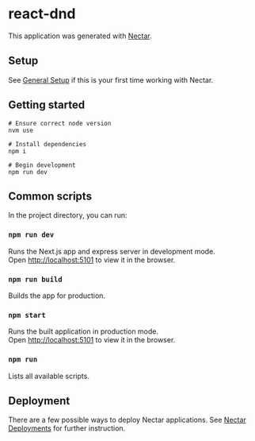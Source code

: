 # react-dnd

This application was generated with [Nectar](https://github.com/TangoGroup/nectar).



## Setup
See [General Setup](https://github.com/TangoGroup/nectar/blob/master/README.md#general-setup) if this is your first time working with Nectar.

## Getting started
```
# Ensure correct node version
nvm use

# Install dependencies
npm i

# Begin development
npm run dev
```

## Common scripts

In the project directory, you can run:

### `npm run dev`

Runs the Next.js app and express server in development mode.<br>
Open [http://localhost:5101](http://localhost:5101) to view it in the browser.

### `npm run build`

Builds the app for production.

### `npm start`

Runs the built application in production mode.<br>
Open [http://localhost:5101](http://localhost:5101) to view it in the browser.

### `npm run`

Lists all available scripts.

## Deployment

There are a few possible ways to deploy Nectar applications. See [Nectar Deployments](https://tangogroup.jira.com/wiki/spaces/WT/pages/393936897/Nectar#Nectar-Deployment) for further instruction.
